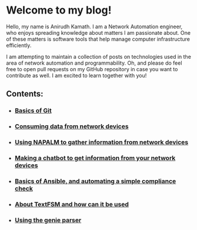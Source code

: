 # Welcome to my blog!

Hello, my name is Anirudh Kamath. I am a Network Automation engineer, who enjoys spreading knowledge about matters I am passionate about. One of these matters is software tools that help manage computer infrastructure efficiently.

I am attempting to maintain a collection of posts on technologies used in the area of network automation and programmability.
Oh, and please do feel free to open pull requests on my GitHub repository in case you want to contribute as well. I am excited to learn together with you!

## Contents:

- ### [Basics of Git](notes/git.md)
- ### [Consuming data from network devices](notes/consuming-data.md)
- ### [Using NAPALM to gather information from network devices](notes/devnet-napalm.md)
- ### [Making a chatbot to get information from your network devices](notes/network-bot-using-telegram.md)
- ### [Basics of Ansible, and automating a simple compliance check](notes/ansible-hostname-compliance.md)
- ### [About TextFSM and how can it be used](notes/textfsm.md)
- ### [Using the genie parser](notes/genie-parsing.md)